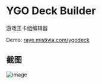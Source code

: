 # YGO Deck Builder

游戏王卡组编辑器

Demo: [raye.mistivia.com/ygodeck](https://raye.mistivia.com/ygodeck)

## 截图

![image](https://github.com/user-attachments/assets/a0e75615-e725-4220-bf45-4147d5ec5a8a)
